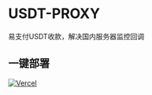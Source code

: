 # USDT-PROXY
易支付USDT收款，解决国内服务器监控回调

## 一键部署
[![Vercel](https://vercel.com/button)](https://vercel.com/import/project?template=https://github.com/StarNGK/USDT-PROXY/)
